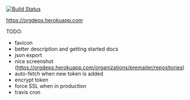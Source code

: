 [![Build Status](https://travis-ci.org/grosser/orgdeps.svg?branch=master)](https://travis-ci.org/grosser/orgdeps)

https://orgdeps.herokuapp.com

TODO:
 - favicon
 - better description and getting started docs
 - json export
 - nice screenshot (https://orgdeps.herokuapp.com/organizations/premailer/repositories)
 - auto-fetch when new token is added
 - encrypt token
 - force SSL when in production
 - travis cron
